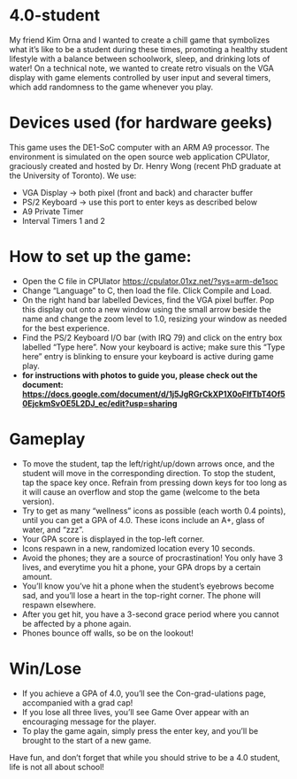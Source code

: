 # 4.0-student

My friend Kim Orna and I wanted to create a chill game that symbolizes what it’s like to be a student during these times, promoting a healthy student lifestyle with a balance between schoolwork, sleep, and drinking lots of water! On a technical note, we wanted to create retro visuals on the VGA display with game elements controlled by user input and several timers, which add randomness to the game whenever you play.

# Devices used (for hardware geeks)
This game uses the DE1-SoC computer with an ARM A9 processor. The environment is simulated on the open source web application CPUlator, graciously created and hosted by Dr. Henry Wong (recent PhD graduate at the University of Toronto). We use:
* VGA Display → both pixel (front and back) and character buffer
* PS/2 Keyboard → use this port to enter keys as described below
* A9 Private Timer
* Interval Timers 1 and 2

# How to set up the game:
* Open the C file in CPUlator https://cpulator.01xz.net/?sys=arm-de1soc 
* Change “Language” to C, then load the file. Click Compile and Load.
* On the right hand bar labelled Devices, find the VGA pixel buffer. Pop this display out onto a new window using the small arrow beside the name and change the zoom level to 1.0, resizing your window as needed for the best experience.
* Find the PS/2 Keyboard I/O bar (with IRQ 79) and click on the entry box labelled “Type here”. Now your keyboard is active; make sure this “Type here” entry is blinking to ensure your keyboard is active during game play.
* **for instructions with photos to guide you, please check out the document: https://docs.google.com/document/d/1j5JgRGrCkXP1X0oFIfTbT4Of50EjckmSvOE5L2DJ_ec/edit?usp=sharing**

# Gameplay
* To move the student, tap the left/right/up/down arrows once, and the student will move in the corresponding direction. To stop the student, tap the space key once. Refrain from pressing down keys for too long as it will cause an overflow and stop the game (welcome to the beta version).
* Try to get as many “wellness” icons as possible (each worth 0.4 points), until you can get a GPA of 4.0. These icons include an A+, glass of water, and “zzz”. 
* Your GPA score is displayed in the top-left corner.
* Icons respawn in a new, randomized location every 10 seconds.
* Avoid the phones; they are a source of procrastination! You only have 3 lives, and everytime you hit a phone, your GPA drops by a certain amount. 
* You’ll know you’ve hit a phone when the student’s eyebrows become sad, and you’ll lose a heart in the top-right corner. The phone will respawn elsewhere.
* After you get hit, you have a 3-second grace period where you cannot be affected by a phone again.
* Phones bounce off walls, so be on the lookout!

# Win/Lose
* If you achieve a GPA of 4.0, you’ll see the Con-grad-ulations page, accompanied with a grad cap!
* If you lose all three lives, you’ll see Game Over appear with an encouraging message for the player.
* To play the game again, simply press the enter key, and you’ll be brought to the start of a new game.


Have fun, and don’t forget that while you should strive to be a 4.0 student, life is not all about school!


